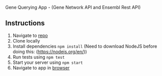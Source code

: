 Gene Querying App - (Gene Network API and Ensembl Rest API)

## Instructions 
1. Navigate to [repo](https://github.com/carolinedpena/gene-app)
2. Clone locally
3. Install dependencies `npm install` (Need to download NodeJS before doing this: (https://nodejs.org/en/))
4. Run tests using `npm test`
5. Start your server using `npm start`
6. Navigate to app in [browser](https://localhost:3000)
